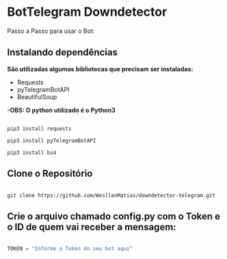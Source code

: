 # BotTelegram Downdetector


Passo a Passo para usar o Bot:


## Instalando dependências

__São utilizadas algumas bibliotecas  que precisam ser instaladas:__

- Requests
- pyTelegramBotAPI
- BeautifulSoup

__-OBS: O python utilizado é o Python3__

```shellscript

pip3 install requests

pip3 install pyTelegramBotAPI

pip3 install bs4

```

## Clone o Repositório

```shellscript

git clone https://github.com/WesllenMatias/downdetector-telegram.git

```
## Crie o arquivo chamado **config.py** com o Token e o ID de quem vai receber a mensagem:

```Python

TOKEN = "Informe o Token do seu bot aqui"

```

##
